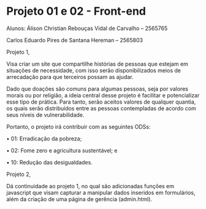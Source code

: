 # Projeto 01 e 02 - Front-end

Alunos: Álison Christian Rebouças Vidal de Carvalho – 2565765

Carlos Eduardo Pires de Santana Hereman – 2565803

Projeto 1,

Visa criar um site que compartilhe histórias de pessoas que estejam em situações de necessidade, com isso serão disponibilizados meios de arrecadação para que terceiros possam as ajudar.

Dado que doações são comuns para algumas pessoas, seja por valores morais ou por religião, a ideia central desse projeto é facilitar e potencializar esse tipo de prática. Para tanto, serão aceitos valores de qualquer quantia, os quais serão distribuídos entre as pessoas contempladas de acordo com seus níveis de vulnerabilidade.

Portanto, o projeto irá contribuir com as seguintes ODSs: 

•	01: Erradicação da pobreza;

•	02: Fome zero e agricultura sustentável; e

•	10: Redução das desigualdades.

Projeto 2,

Dá continuidade ao projeto 1, no qual são adicionadas funções em javascript que visam capturar a manipular dados inseridos em formulários, além da criação de uma página de gerência (admin.html).
